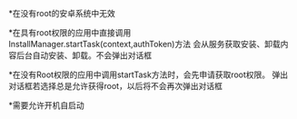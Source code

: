 

*在没有root的安卓系统中无效

*在具有root权限的应用中直接调用InstallManager.startTask(context,authToken)方法
会从服务获取安装、卸载内容后台自动安装、卸载。不会弹出对话框

*在没有Root权限的应用中调用startTask方法时，会先申请获取root权限。
弹出对话框若选择总是允许获得root，以后将不会再次弹出对话框


*需要允许开机自启动